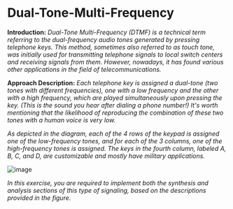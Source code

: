 # Dual-Tone-Multi-Frequency

**Introduction:**
*Dual-Tone Multi-Frequency (DTMF) is a technical term referring to the dual-frequency audio tones generated by pressing telephone keys. This method, sometimes also referred to as touch tone, was initially used for transmitting telephone signals to local switch centers and receiving signals from them. However, nowadays, it has found various other applications in the field of telecommunications.*

**Approach Description:**
*Each telephone key is assigned a dual-tone (two tones with different frequencies), one with a low frequency and the other with a high frequency, which are played simultaneously upon pressing the key. (This is the sound you hear after dialing a phone number!) It's worth mentioning that the likelihood of reproducing the combination of these two tones with a human voice is very low.*

*As depicted in the diagram, each of the 4 rows of the keypad is assigned one of the low-frequency tones, and for each of the 3 columns, one of the high-frequency tones is assigned. The keys in the fourth column, labeled A, B, C, and D, are customizable and mostly have military applications.*

![image](https://github.com/ErfanPanahi/Dual-Tone-Multi-Frequency/assets/107314081/6d01ef5d-c9a3-48a7-b2b3-26b9d2aef46b)

*In this exercise, you are required to implement both the synthesis and analysis sections of this type of signaling, based on the descriptions provided in the figure.*
